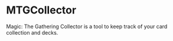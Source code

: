 # MTGCollector
Magic: The Gathering Collector is a tool to keep track of your card collection and decks.
